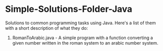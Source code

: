 # Simple-Solutions-Folder-Java

Solutions to common programming tasks using Java.
Here's a list of them with a short description of what they do:

1. RomanToArabic.java - A simple program with a function converting a given number written in the roman system to an arabic number system.
